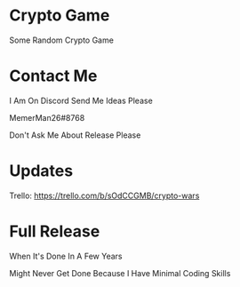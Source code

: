 # Crypto Game
Some Random Crypto Game
# Contact Me
I Am On Discord Send Me Ideas Please

MemerMan26#8768

Don't Ask Me About Release Please
# Updates
Trello: https://trello.com/b/sOdCCGMB/crypto-wars

# Full Release
When It's Done In A Few Years

Might Never Get Done Because I Have Minimal Coding Skills
